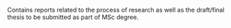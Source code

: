 Contains reports related to the process of research as well as the draft/final thesis to be submitted as part of MSc degree.
